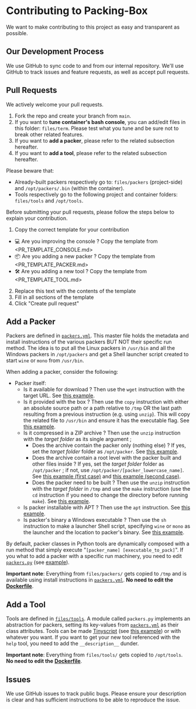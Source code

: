 # Contributing to Packing-Box
We want to make contributing to this project as easy and transparent as possible.

## Our Development Process

We use GitHub to sync code to and from our internal repository. We'll use GitHub to track issues and feature requests, as well as accept pull requests.

## Pull Requests

We actively welcome your pull requests.

1. Fork the repo and create your branch from `main`.
2. If you want to **tune container's bash console**, you can add/edit files in this folder: `files/term`. Please test what you tune and be sure not to break other related features.
3. If you want to **add a packer**, please refer to the related subsection hereafter.
4. If you want to **add a tool**, please refer to the related subsection hereafter.

  Please beware that:
  - Already-built packers respectively go to: `files/packers` (project-side) and `/opt/packers/.bin` (within the container).
  - Tools respectively go to the following project and container folders: `files/tools` and `/opt/tools`.

Before submitting your pull requests, please follow the steps below to explain your contribution.

1. Copy the correct template for your contribution
  - 💻 Are you improving the console ? Copy the template from <PR_TEMPLATE_CONSOLE.md>
  - 📦 Are you adding a new packer ? Copy the template from <PR_TEMPLATE_PACKER.md>
  - 🛠️ Are you adding a new tool ? Copy the template from <PR_TEMPLATE_TOOL.md>
2. Replace this text with the contents of the template
3. Fill in all sections of the template
4. Click "Create pull request"

## Add a Packer

Packers are defined in [`packers.yml`](https://github.com/dhondta/docker-packing-box/blob/main/packers.yml). This master file holds the metadata and install instructions of the various packers BUT NOT their specific run method. The idea is to put all the Linux packers in `/usr/bin` and all the Windows packers in `/opt/packers` and get a Shell launcher script created to start `wine` or `mono` from `/usr/bin`.

When adding a packer, consider the following:
- Packer itself:
  - Is it available for download ? Then use the `wget` instruction with the target URL. See [this example](https://github.com/dhondta/docker-packing-box/blob/main/packers.yml#L5).
  - Is it provided with the box ? Then use the `copy` instruction with either an absolute source path or a path relative to `/tmp` OR the last path resulting from a previous instruction (e.g. using `unzip`). This will copy the related file to `/usr/bin` and ensure it has the executable flag. See [this example](https://github.com/dhondta/docker-packing-box/blob/main/packers.yml#L23).
  - Is it compressed in a ZIP archive ? Then use the `unzip` instruction with the *target folder* as its single argument ;
    - Does the archive contain the packer only (nothing else) ? If yes, set the *target folder* folder as `/opt/packer`. See [this example](https://github.com/dhondta/docker-packing-box/blob/main/packers.yml#L31).
    - Does the archive contain a root level with the packer built and other files inside ? If yes, set the *target folder* folder as `/opt/packer` ; if not, use `/opt/packer/[packer_lowercase_name]`. See [this example (first case)](https://github.com/dhondta/docker-packing-box/blob/main/packers.yml#L15) and [this example (second case)](https://github.com/dhondta/docker-packing-box/blob/main/packers.yml#L52).
    - Does the packer need to be built ? Then use the `unzip` instruction with the *target folder* in `/tmp` and use the `make` instruction (use the `cd` instruction if you need to change the directory before running `make`). See [this example](https://github.com/dhondta/docker-packing-box/blob/main/packers.yml#L43).
  - Is packer installable with APT ? Then use the `apt` instruction. See [this example](https://github.com/dhondta/docker-packing-box/blob/main/packers.yml#L95).
  - Is packer's binary a Windows executable ? Then use the `sh` instruction to make a launcher Shell script, specifying `wine` or `mono` as the launcher and the location to packer's binary. See [this example](https://github.com/dhondta/docker-packing-box/blob/main/packers.yml#L16).

By default, packer classes in Python tools are dynamically composed with a run method that simply execute "`[packer_name] [executable_to_pack]`". If you what to add a packer with a specific run machinery, you need to edit [`packers.py`](https://github.com/dhondta/docker-packing-box/blob/main/files/tools/packers.py) (see [example](https://github.com/dhondta/docker-packing-box/blob/main/files/tools/packers.py#L203)).

**Important note**: Everything from `files/packers/` gets copied to `/tmp` and is available using install instructions in [`packers.yml`](https://github.com/dhondta/docker-packing-box/blob/main/packers.yml). **No need to edit the** [**Dockerfile**](https://github.com/dhondta/docker-packing-box/blob/main/Dockerfile).

## Add a Tool

Tools are defined in [`files/tools`](https://github.com/dhondta/docker-packing-box/tree/main/files/tools). A module called `packers.py` implements an abstraction for packers, setting its key-values from [`packers.yml`](https://github.com/dhondta/docker-packing-box/blob/main/packers.yml) as their class attributes. Tools can be made [Tinyscript](https://github.com/dhondta/python-tinyscript) (see [this example](https://github.com/dhondta/docker-packing-box/blob/main/files/tools/packer-installer)) or with whatever you want. If you want to get your new tool referenced with the `help` tool, you need to add the `__description__` dunder.

**Important note**: Everything from `files/tools/` gets copied to `/opt/tools`. **No need to edit the** [**Dockerfile**](https://github.com/dhondta/docker-packing-box/blob/main/Dockerfile).

## Issues

We use GitHub issues to track public bugs. Please ensure your description is clear and has sufficient instructions to be able to reproduce the issue.
